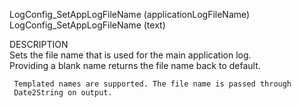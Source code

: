 ﻿   LogConfig_SetAppLogFileName (applicationLogFileName)     LogConfig_SetAppLogFileName (text)          DESCRIPTION       Sets the file name that is used for the main application log.       Providing a blank name returns the file name back to default.           Templated names are supported. The file name is passed through       Date2String on output.      